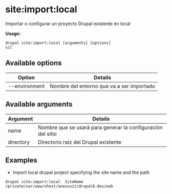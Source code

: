 # site:import:local
Importar o configurar un proyecto Drupal existente en local

**Usage:**
```
drupal site:import:local [arguments] [options]
sil
```

## Available options
Option | Details
-------|-------------
--environment | Nombre del entorno que va a ser importado

## Available arguments
Argument | Details
---------|-------------
name | Nombre que se usará para generar la configuración del sitio
directory | Directorio raíz del Drupal existente

## Examples
* Import local drupal project specifying the site name and the path
```
drupal site:import:local  SiteName /private/var/www/vhost/anexusit/drupal8.dev/web
```
